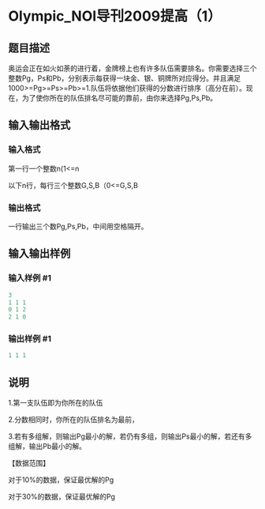 # Olympic_NOI导刊2009提高（1）

## 题目描述

奥运会正在如火如荼的进行着，金牌榜上也有许多队伍需要排名。你需要选择三个整数Pg，Ps和Pb，分别表示每获得一块金、银、铜牌所对应得分。并且满足1000>=Pg>=Ps>=Pb>=1.队伍将依据他们获得的分数进行排序（高分在前）。现在，为了使你所在的队伍排名尽可能的靠前，由你来选择Pg,Ps,Pb。

## 输入输出格式

### 输入格式

第一行一个整数n(1<=n

以下n行，每行三个整数G,S,B（0<=G,S,B

### 输出格式

一行输出三个数Pg,Ps,Pb，中间用空格隔开。

## 输入输出样例

### 输入样例 #1

```cpp
3
1 1 1
0 1 2
2 1 0
```


### 输出样例 #1

```cpp
1 1 1
```


## 说明

1.第一支队伍即为你所在的队伍

2.分数相同时，你所在的队伍排名为最前，

3.若有多组解，则输出Pg最小的解，若仍有多组，则输出Ps最小的解，若还有多组解，输出Pb最小的解。

【数据范围】

对于10%的数据，保证最优解的Pg

对于30%的数据，保证最优解的Pg

